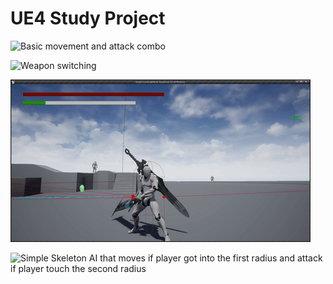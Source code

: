 # UE4 Study Project

![Basic movement and attack combo](https://github.com/havdhe150692/pictures/blob/master/ezgif.com-gif-maker.gif)

![Weapon switching](https://github.com/havdhe150692/pictures/blob/master/ezgif.com-gif-maker%20(1).gif)

![Lock-on system that searches for eneny in a radius in front of the character](https://github.com/havdhe150692/pictures/blob/master/ezgif.com-gif-maker%20(3).gif)

![Simple Skeleton AI that moves if player got into the first radius and attack if player touch the second radius](https://github.com/havdhe150692/pictures/blob/master/ezgif.com-gif-maker%20(2).gif)
